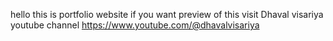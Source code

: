 hello this is portfolio website if you want preview of this visit Dhaval visariya youtube channel
https://www.youtube.com/@dhavalvisariya

